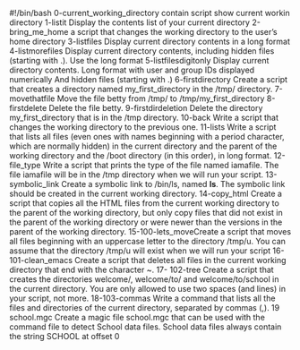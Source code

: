 #!/bin/bash
0-current_working_directory contain script show current workin directory
1-listit Display the contents list of your current directory
2-bring_me_home a script that changes the working directory to the user’s home directory
3-listfiles Display current directory contents in a long format
4-listmorefiles Display current directory contents, including hidden files (starting with .). Use the long format
5-listfilesdigitonly Display current directory contents.
Long format
with user and group IDs displayed numerically
And hidden files (starting with .)
6-firstdirectory Create a script that creates a directory named my_first_directory in the /tmp/ directory.
7-movethatfile Move the file betty from /tmp/ to /tmp/my_first_directory
8-firstdelete Delete the file betty.
9-firstdirdeletion Delete the directory my_first_directory that is in the /tmp directory.
10-back Write a script that changes the working directory to the previous one.
11-lists Write a script that lists all files (even ones with names beginning with a period character, which are normally hidden) in the current directory and the parent of the working directory and the /boot directory (in this order), in long format.
12-file_type Write a script that prints the type of the file named iamafile. The file iamafile will be in the /tmp directory when we will run your script.
13-symbolic_link Create a symbolic link to /bin/ls, named __ls__. The symbolic link should be created in the current working directory.
14-copy_html Create a script that copies all the HTML files from the current working directory to the parent of the working directory, but only copy files that did not exist in the parent of the working directory or were newer than the versions in the parent of the working directory.
15-100-lets_moveCreate a script that moves all files beginning with an uppercase letter to the directory /tmp/u.
You can assume that the directory /tmp/u will exist when we will run your script
16- 101-clean_emacs Create a script that deletes all files in the current working directory that end with the character ~.
17- 102-tree Create a script that creates the directories welcome/, welcome/to/ and welcome/to/school in the current directory.
You are only allowed to use two spaces (and lines) in your script, not more.
18-103-commas Write a command that lists all the files and directories of the current directory, separated by commas (,).
19 school.mgc Create a magic file school.mgc that can be used with the command file to detect School data files. School data files always contain the string SCHOOL at offset 0
